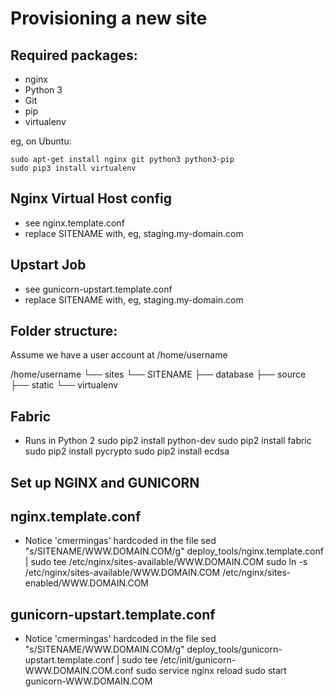 Provisioning a new site
=======================

## Required packages:

* nginx
* Python 3
* Git
* pip
* virtualenv

eg, on Ubuntu:

    sudo apt-get install nginx git python3 python3-pip
    sudo pip3 install virtualenv

## Nginx Virtual Host config

* see nginx.template.conf
* replace SITENAME with, eg, staging.my-domain.com

## Upstart Job

* see gunicorn-upstart.template.conf
* replace SITENAME with, eg, staging.my-domain.com

## Folder structure:
Assume we have a user account at /home/username

/home/username
└── sites
    └── SITENAME
         ├── database
         ├── source
         ├── static
         └── virtualenv

## Fabric
* Runs in Python 2
    sudo pip2 install python-dev
    sudo pip2 install fabric
    sudo pip2 install pycrypto
    sudo pip2 install ecdsa

## Set up NGINX and GUNICORN
## nginx.template.conf
* Notice 'cmermingas' hardcoded in the file
    sed "s/SITENAME/WWW.DOMAIN.COM/g" deploy_tools/nginx.template.conf | sudo tee /etc/nginx/sites-available/WWW.DOMAIN.COM
    sudo ln -s /etc/nginx/sites-available/WWW.DOMAIN.COM /etc/nginx/sites-enabled/WWW.DOMAIN.COM

## gunicorn-upstart.template.conf
* Notice 'cmermingas' hardcoded in the file
    sed "s/SITENAME/WWW.DOMAIN.COM/g" deploy_tools/gunicorn-upstart.template.conf | sudo tee /etc/init/gunicorn-WWW.DOMAIN.COM.conf
    sudo service nginx reload
    sudo start gunicorn-WWW.DOMAIN.COM